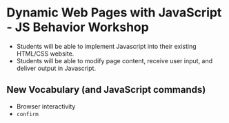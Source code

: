 # Dynamic Web Pages with JavaScript - JS Behavior Workshop

- Students will be able to implement Javascript into their existing HTML/CSS website.
- Students will be able to modify page content, receive user input, and deliver output in Javascript.

## New Vocabulary (and JavaScript commands)
- Browser interactivity
- `confirm`